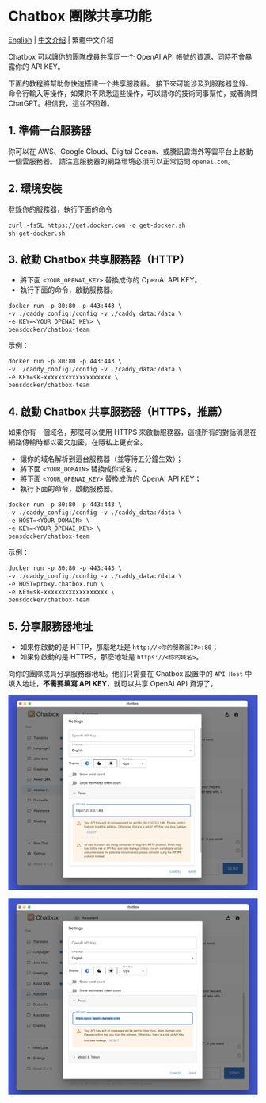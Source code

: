 # Chatbox 團隊共享功能

[English](./README.md) | [中文介绍](./README-CN.md) | 繁體中文介紹

Chatbox 可以讓你的團隊成員共享同一个 OpenAI API 帳號的資源，同時不會暴露你的 API KEY。

下面的教程將幫助你快速搭建一个共享服務器。
接下來可能涉及到服務器登錄、命令行輸入等操作，如果你不熟悉這些操作，可以請你的技術同事幫忙，或著詢問 ChatGPT。相信我，這並不困難。

## 1. 準備一台服務器

你可以在 AWS、Google Cloud、Digital Ocean、或騰訊雲海外等雲平台上啟動一個雲服務器。
請注意服務器的網路環境必須可以正常訪問 `openai.com`。

## 2. 環境安裝

登錄你的服務器，執行下面的命令
```shell
curl -fsSL https://get.docker.com -o get-docker.sh
sh get-docker.sh
```

## 3. 啟動 Chatbox 共享服務器（HTTP）

- 將下面 `<YOUR_OPENAI_KEY>` 替換成你的 OpenAI API KEY。
- 執行下面的命令，啟動服務器。

```shell
docker run -p 80:80 -p 443:443 \
-v ./caddy_config:/config -v ./caddy_data:/data \
-e KEY=<YOUR_OPENAI_KEY> \
bensdocker/chatbox-team 
```

示例：
```shell
docker run -p 80:80 -p 443:443 \
-v ./caddy_config:/config -v ./caddy_data:/data \
-e KEY=sk-xxxxxxxxxxxxxxxxxxx \
bensdocker/chatbox-team 
```

## 4. 啟動 Chatbox 共享服務器（HTTPS，推薦）

如果你有一個域名，那麼可以使用 HTTPS 來啟動服務器，這樣所有的對話消息在網路傳輸時都以密文加密，在隱私上更安全。

- 讓你的域名解析到這台服務器（並等待五分鐘生效）；
- 將下面 `<YOUR_DOMAIN>` 替換成你域名；
- 將下面 `<YOUR_OPENAI_KEY>` 替換成你的 OpenAI API KEY；
- 執行下面的命令，啟動服務器。

```shell
docker run -p 80:80 -p 443:443 \
-v ./caddy_config:/config -v ./caddy_data:/data \
-e HOST=<YOUR_DOMAIN> \
-e KEY=<YOUR_OPENAI_KEY> \
bensdocker/chatbox-team 
```

示例：
```shell
docker run -p 80:80 -p 443:443 \
-v ./caddy_config:/config -v ./caddy_data:/data \
-e HOST=proxy.chatbox.run \
-e KEY=sk-xxxxxxxxxxxxxxxxxx \
bensdocker/chatbox-team 
```

## 5. 分享服務器地址

- 如果你啟動的是 HTTP，那麼地址是 `http://<你的服務器IP>:80`；
- 如果你啟動的是 HTTPS，那麼地址是 `https://<你的域名>`。

向你的團隊成員分享服務器地址。他们只需要在 Chatbox 設置中的 `API Host` 中填入地址，**不需要填寫 API KEY**，就可以共享 OpenAI API 資源了。

![](./demo_http.png)

![](./demo_https.png)
